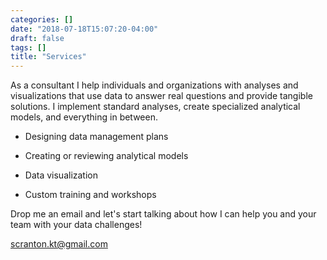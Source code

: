 ```yaml
---
categories: []
date: "2018-07-18T15:07:20-04:00"
draft: false
tags: []
title: "Services"
---
```


As a consultant I help individuals and organizations with analyses and visualizations that use data to answer real questions and provide tangible solutions. I implement standard analyses, create specialized analytical models, and everything in between.

* Designing data management plans

* Creating or reviewing analytical models

* Data visualization

* Custom training and workshops

Drop me an email and let's start talking about how I can help you and your team with your data challenges!

<i class="fa-envelope"></i> <scranton.kt@gmail.com>  









